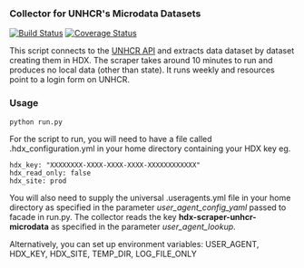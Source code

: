 ### Collector for UNHCR's Microdata Datasets
[![Build Status](https://github.com/OCHA-DAP/hdx-scraper-unhcr-microdata/actions/workflows/run-python-tests.yml/badge.svg)](https://github.com/OCHA-DAP/hdx-scraper-unhcr-microdata/actions/workflows/run-python-tests.yml) [![Coverage Status](https://coveralls.io/repos/github/OCHA-DAP/hdx-scraper-unhcr-microdata/badge.svg?branch=main&ts=1)](https://coveralls.io/github/OCHA-DAP/hdx-scraper-unhcr-microdata?branch=main)


This script connects to the [UNHCR API](https://microdata.unhcr.org/index.php/api/catalog/) and extracts data dataset by dataset creating them in HDX. The scraper takes around 10 minutes to run and produces no local data (other than state). It runs weekly and resources point to a login form on UNHCR. 


### Usage

    python run.py

For the script to run, you will need to have a file called .hdx_configuration.yml in your home directory containing your HDX key eg.

    hdx_key: "XXXXXXXX-XXXX-XXXX-XXXX-XXXXXXXXXXXX"
    hdx_read_only: false
    hdx_site: prod
    
 You will also need to supply the universal .useragents.yml file in your home directory as specified in the parameter *user_agent_config_yaml* passed to facade in run.py. The collector reads the key **hdx-scraper-unhcr-microdata** as specified in the parameter *user_agent_lookup*.
 
 Alternatively, you can set up environment variables: USER_AGENT, HDX_KEY, HDX_SITE, TEMP_DIR, LOG_FILE_ONLY